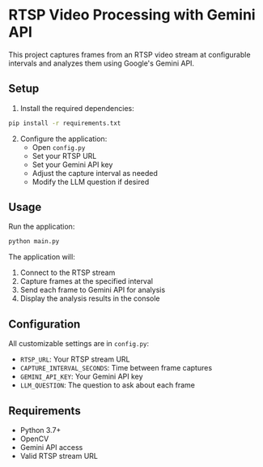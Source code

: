 # RTSP Video Processing with Gemini API

This project captures frames from an RTSP video stream at configurable intervals and analyzes them using Google's Gemini API.

## Setup

1. Install the required dependencies:
```bash
pip install -r requirements.txt
```

2. Configure the application:
   - Open `config.py`
   - Set your RTSP URL
   - Set your Gemini API key
   - Adjust the capture interval as needed
   - Modify the LLM question if desired

## Usage

Run the application:
```bash
python main.py
```

The application will:
1. Connect to the RTSP stream
2. Capture frames at the specified interval
3. Send each frame to Gemini API for analysis
4. Display the analysis results in the console

## Configuration

All customizable settings are in `config.py`:
- `RTSP_URL`: Your RTSP stream URL
- `CAPTURE_INTERVAL_SECONDS`: Time between frame captures
- `GEMINI_API_KEY`: Your Gemini API key
- `LLM_QUESTION`: The question to ask about each frame

## Requirements

- Python 3.7+
- OpenCV
- Gemini API access
- Valid RTSP stream URL 